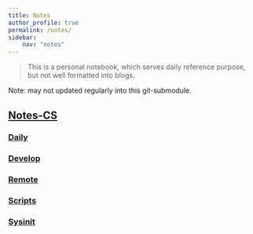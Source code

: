 ```yaml
---
title: Notes
author_profile: true
permalink: /notes/
sidebar:
    nav: "notes"
---
```

> This is a personal notebook, which serves daily reference purpose, but not well formatted into blogs.

Note: may not updated regularly into this git-submodule.

## [Notes-CS](https://github.com/xkunwu/notes-cs)
### [Daily](notes-cs/daily)
### [Develop](notes-cs/develop)
### [Remote](notes-cs/remote)
### [Scripts](notes-cs/scripts)
### [Sysinit](notes-cs/sysinit)
